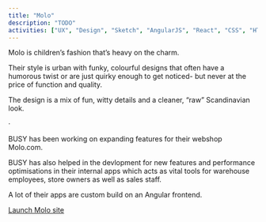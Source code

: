 ```yaml
---
title: "Molo"
description: "TODO"
activities: ["UX", "Design", "Sketch", "AngularJS", "React", "CSS", "HTML"]
---
```


Molo is children’s fashion that’s heavy on the charm.

Their style is urban with funky, colourful designs that often have a humorous twist or are just quirky enough to get noticed- but never at the price of function and quality.

The design is a mix of fun, witty details and a cleaner, “raw” Scandinavian look.

&middot;

BUSY has been working on expanding features for their webshop Molo.com.

BUSY has also helped in the devlopment for new features and performance optimisations in their internal apps which acts as vital tools for warehouse employees, store owners as well as sales staff.

A lot of their apps are custom build on an Angular frontend.

<a href="https://molo.com" target="_blank">Launch Molo site</a>